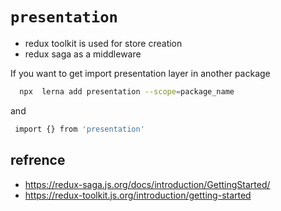 # `presentation`

-  redux toolkit is used for store creation 
-  redux saga as a middleware 

If you want to get import presentation layer in another package 
```sh
  npx  lerna add presentation --scope=package_name
```
and 
```sh
 import {} from 'presentation'
```
## refrence 
- https://redux-saga.js.org/docs/introduction/GettingStarted/
- https://redux-toolkit.js.org/introduction/getting-started

